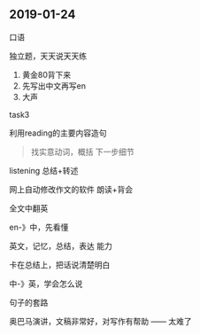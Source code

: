## 2019-01-24

口语

独立题，天天说天天练

1. 黄金80背下来
2. 先写出中文再写en
3. 大声

task3

利用reading的主要内容造句
> 找实意动词，概括
> 下一步细节

listening 总结+转述

网上自动修改作文的软件
朗读+背会

全文中翻英

en-》中，先看懂

英文，记忆，总结，表达 能力

卡在总结上，把话说清楚明白

中-》英，学会怎么说

句子的套路

奥巴马演讲，文稿非常好，对写作有帮助 —— 太难了

